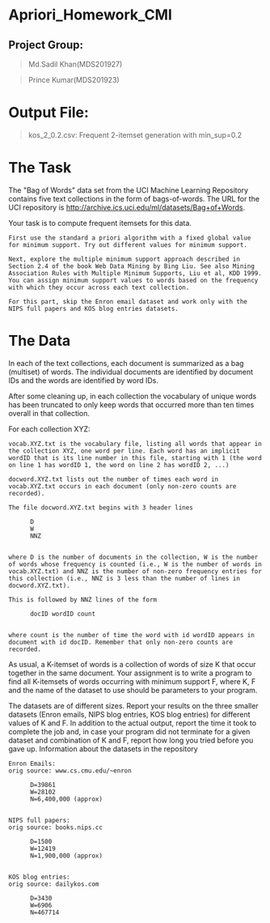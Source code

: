 # Apriori_Homework_CMI
## Project Group:
> Md.Sadil Khan(MDS201927)

> Prince Kumar(MDS201923)

# Output File:
>kos_2_0.2.csv: Frequent 2-itemset generation with min_sup=0.2










# The Task

The "Bag of Words" data set from the UCI Machine Learning Repository contains five text collections in the form of bags-of-words. The URL for the UCI repository is http://archive.ics.uci.edu/ml/datasets/Bag+of+Words.

Your task is to compute frequent itemsets for this data.

    First use the standard a priori algorithm with a fixed global value for minimum support. Try out different values for minimum support.

    Next, explore the multiple minimum support approach described in Section 2.4 of the book Web Data Mining by Bing Liu. See also Mining Association Rules with Multiple Minimum Supports, Liu et al, KDD 1999. You can assign minimum support values to words based on the frequency with which they occur across each text collection.

    For this part, skip the Enron email dataset and work only with the NIPS full papers and KOS blog entries datasets.
    
    
# The Data

In each of the text collections, each document is summarized as a bag (multiset) of words. The individual documents are identified by document IDs and the words are identified by word IDs.

After some cleaning up, in each collection the vocabulary of unique words has been truncated to only keep words that occurred more than ten times overall in that collection.

For each collection XYZ:

    vocab.XYZ.txt is the vocabulary file, listing all words that appear in the collection XYZ, one word per line. Each word has an implicit wordID that is its line number in this file, starting with 1 (the word on line 1 has wordID 1, the word on line 2 has wordID 2, ...)

    docword.XYZ.txt lists out the number of times each word in vocab.XYZ.txt occurs in each document (only non-zero counts are recorded).

    The file docword.XYZ.txt begins with 3 header lines

    	  D
    	  W
    	  NNZ
    	

    where D is the number of documents in the collection, W is the number of words whose frequency is counted (i.e., W is the number of words in vocab.XYZ.txt) and NNZ is the number of non-zero frequency entries for this collection (i.e., NNZ is 3 less than the number of lines in docword.XYZ.txt).

    This is followed by NNZ lines of the form

    	  docID wordID count
    	

    where count is the number of time the word with id wordID appears in document with id docID. Remember that only non-zero counts are recorded.

As usual, a K-itemset of words is a collection of words of size K that occur together in the same document. Your assignment is to write a program to find all K-itemsets of words occurring with minimum support F, where K, F and the name of the dataset to use should be parameters to your program.

The datasets are of different sizes. Report your results on the three smaller datasets (Enron emails, NIPS blog entries, KOS blog entries) for different values of K and F. In addition to the actual output, report the time it took to complete the job and, in case your program did not terminate for a given dataset and combination of K and F, report how long you tried before you gave up.
Information about the datasets in the repository

    Enron Emails:
    orig source: www.cs.cmu.edu/~enron

    	  D=39861
    	  W=28102
    	  N=6,400,000 (approx)
    	

    NIPS full papers:
    orig source: books.nips.cc

    	  D=1500
    	  W=12419
    	  N=1,900,000 (approx)
    	

    KOS blog entries:
    orig source: dailykos.com

    	  D=3430
    	  W=6906
    	  N=467714
